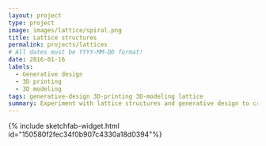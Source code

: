 ```yaml
---
layout: project
type: project
image: images/lattice/spiral.png
title: Lattice structures
permalink: projects/lattices
# All dates must be YYYY-MM-DD format!
date: 2016-01-16
labels:
  - Generative design
  - 3D printing
  - 3D modeling
tags: generative-design 3D-printing 3D-modeling lattice
summary: Experiment with lattice structures and generative design to create more complex shapes without adding logic complexity.
---
```


{% include sketchfab-widget.html id="150580f2fec34f0b907c4330a18d0394"%}